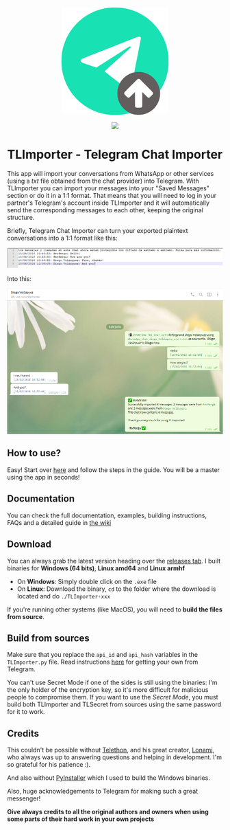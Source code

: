 <p align="center">
  <img src="https://github.com/TelegramTools/TLImporter/raw/python/images/Intro.png">
 </p>
<p align="center">
  <img src="https://github.com/TelegramTools/TLSecret/raw/master/images/SecretModeLabel.png">
 </p>

# TLImporter - Telegram Chat Importer

This app will import your conversations from WhatsApp or other services (using a _txt_ file obtained from the chat provider) into Telegram. With TLImporter you can import your messages into your "Saved Messages" section or do it in a 1:1 format. That means that you will need to log in your partner's Telegram's account inside TLImporter and it will automatically send the corresponding messages to each other, keeping the original structure.

Briefly, Telegram Chat Importer can turn your exported plaintext conversations into a 1:1 format like this:

![](/images/txt.PNG)

Into this:

![](/images/ImportedChat.PNG)

## How to use?

Easy! Start over [here](https://github.com/TelegramTools/TLImporter/wiki/Getting-your-chats-from-third-party-services) and follow the steps in the guide. You will be a master using the app in seconds!

## Documentation

You can check the full documentation, examples, building instructions, FAQs and a detailed guide in [the wiki](https://github.com/TelegramTools/TLImporter/wiki)

## Download

You can always grab the latest version heading over the [releases tab](https://github.com/TelegramTools/TLImporter/releases).
I built binaries for **Windows (64 bits)**, **Linux amd64** and **Linux armhf**

* On **Windows**: Simply double click on the ``.exe`` file
* On **Linux**: Download the binary, ``cd`` to the folder where the download is located and do ``./TLImporter-xxx``

If you're running other systems (like MacOS), you will need to **build the files from source**.

## Build from sources

Make sure that you replace the ``api_id`` and ``api_hash`` variables in the ``TLImporter.py`` file.
Read instructions [here](https://core.telegram.org/api/obtaining_api_id) for getting your own from Telegram.

You can't use Secret Mode if one of the sides is still using the binaries: I'm the only holder of the encryption key, so it's more
difficult for malicious people to compromise them. If you want to use the *Secret Mode*, you must build both TLImporter and TLSecret from
sources using the same password for it to work.

## Credits

This couldn't be possible without [Telethon](https://github.com/LonamiWebs/Telethon), and his great creator, [Lonami](https://github.com/Lonami), who always was up to answering questions and helping in development. I'm so grateful for his patience :).

And also without [PyInstaller](https://www.pyinstaller.org/) which I used to build the Windows binaries.

Also, huge acknowledgements to Telegram for making such a great messenger!

**Give always credits to all the original authors and owners when using some parts of their hard work in your own projects**
